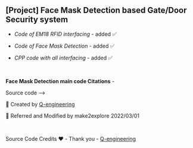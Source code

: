 <h2>  [Project] Face Mask Detection based Gate/Door Security system </h2>

-  <em> Code of EM18 RFID interfacing </em> - added  ✅  

-  <em> Code of Face Mask Detection </em> - added  ✅  

-  <em> CPP code with all interfacing </em> - added  ✅   

<br>  

**Face Mask Detection main code Citations** -  

Source code -->   

📎 Created by [Q-engineering](https://qengineering.eu)  
    
📎 Referred and Modified by make2explore 2022/03/01  

<br>  
  
Source Code Credits ❤️ -  Thank you - [Q-engineering](https://qengineering.eu)  